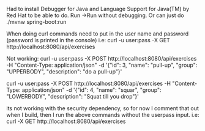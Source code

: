 Had to install Debugger for Java and Language Support for Java(TM) by Red Hat to be able to do. Run ->Run without debugging. Or can just do ./mvnw spring-boot:run


When doing curl commands need to put in the user name and password (password is printed in the console) i.e:
curl -u user:pass -X GET http://localhost:8080/api/exercises

Not working:
curl -u user:pass -X POST http://localhost:8080/api/exercises -H "Content-Type: application/json" -d '{"id": 3, "name": "pull-up", "group": "UPPERBODY", "description": "do a pull-up"}'


curl -u user:pass -X POST http://localhost:8080/api/exercises -H "Content-Type: application/json" -d '{"id": 4, "name": "squar", "group": "LOWERBODY", "description": "Squat till you drop"}'

its not working with the security dependency, so for now I comment that out when I build, then I run the above commands without the userpass input. i.e: curl -X GET http://localhost:8080/api/exercises